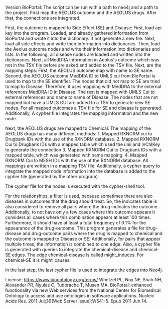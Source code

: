 Version BioPortal: 
The script can be run with a path to neo4j and a path to the project.
First map the AEOLUS outcome and the AEOLUS drugs. After that, the connections are integrated.

First, the outcome is mapped to Side Effect (SE) and Disease:
    First, load api key into the program.
    Loaded, and already gathered information from BioPortal and wrote it into the dictionary. If not generate a new file.
    Next, load all side effects and write their information into dictionaries.
    Then, load the Aeolus outcome nodes and write their information into dictionaries and lists.
    In the following, all disease nodes are loaded and written into the dictionaries.
    Next, all MedDRA information in Aeolus's outcome which was not in the TSV file before are asked and added to the TSV file.
    Next,  are the mapping steps:
        First, the AEOLUS outcome map with name to SE name.
        Second, the AEOLUS outcome MedDRA ID to UMLS cui from BioPortal is used to map to the SE identifier.
        The nodes that did not map to SE are tried to map to Disease. Therefore, it uses mapping with MedDRA to the external references MedDRA ID in Disease. 
        The rest is mapped with UMLS Cui to external references and name to name of Disease. 
        The nodes that are not mapped but have a UMLS CUI are added to a TSV to generate new SE nodes.
    For all mapped outcomes a TSV file for SE and disease is generated. Additionally, A cypher file integrates the mapping information and the new node.

Next, the AEOLUS drugs are mapped to Chemical:
    The mapping of the AEOLUS drugs has many different methods:
    1. Mapped RXNORM cui to Drugbank IDs with the use of the RXNORM database.
    2. Mapped RXNORM Cui to Drugbank IDs with a mapped table which used the unii and InChIKey to generate the connection
    3. Mapped RXNORM Cui to Drugbank IDs with a mapped table, which was generated with name mapping. 
    4. Mapped RXNORM Cui to MESH IDs with the use of the RXNORM database.
    All mappings are written in a mapping TSV file. Additionally, a cypher query to integrate the mapped node information into the database is added to the cypher file (generated by the other program).

The cypher file for the nodes is executed with the cypher-shell tool.

For the relationships, a filter is used, because sometimes there are also diseases in outcomes that the drug should treat.
So, the indicates table is also considered to remove all pairs where the drug indicates the outcome.
Additionally, to not have only a few cases where this outcome appears it considers all cases where this combination appears at least 100 times.
Furthermore, it should have at least a total frequency of 0.1% for the appearance of the drug-outcome. 
This program generates a file for drug-disease and drug-outcome pairs where the drug is mapped to chemical and the outcome is mapped to Disease or SE.
Additionally, for pairs that appear multiple times, the information is combined to one edge. Also, a cypher file is generated with queries to integrate the chemical-disease and chemical-SE edges. The edge chemical-disease is called might_induces. For chemical-SE it is might_causes.

In the last step, the last cypher file is used to integrate the edges into Neo4j.


License: https://www.bioontology.org/terms/
Whetzel PL, Noy NF, Shah NH, Alexander PR, Nyulas C, Tudorache T, Musen MA. BioPortal: enhanced functionality via new Web services from the National Center for Biomedical Ontology to access and use ontologies in software applications. Nucleic Acids Res. 2011 Jul;39(Web Server issue):W541-5. Epub 2011 Jun 14.
